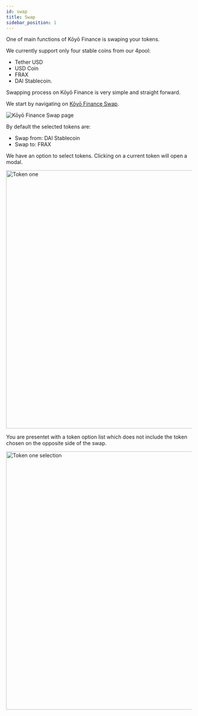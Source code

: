 ```yaml
---
id: swap
title: Swap
sidebar_position: 1
---
```


One of main functions of Kōyō Finance is swaping your tokens.

We currently support only four stable coins from our 4pool:

-   Tether USD
-   USD Coin
-   FRAX
-   DAI Stablecoin.

Swapping process on Kōyō Finance is very simple and straight forward.

We start by navigating on [Kōyō Finance Swap](https://koyo.finance/swap).

![Kōyō Finance Swap page](/img/guide/swap/swapPage.png)

By default the selected tokens are:

-   Swap from: DAI Stablecoin
-   Swap to: FRAX

We have an option to select tokens. Clicking on a current token will open a modal.

<img src="/img/guide/swap/token1.png" alt="Token one" width="700"/>

You are presentet with a token option list which does not include the token chosen on the opposite side of the swap.

<img src="/img/guide/swap/token1-select.png" alt="Token one selection" width="700"/>
